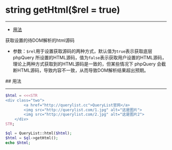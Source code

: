# string getHtml($rel = true)

---

- [用法](#anchor)

获取设置的待DOM解析的html源码

- 参数：`$rel`用于设置获取源码的两种方式，默认值为`true`表示获取底层 phpQuery 所设置的HTML源码，值为`false`表示获取用户设置的HTML源码，理论上两种方式获取到的HTML源码是一致的，但某些情况下 phpQuery 会截断HTML源码，导致内容不一致，从而导致DOM解析结果超出预期。

<a name="anchor">
## 用法

---

```php
$html = <<<STR
<div class="two">
        <a href="http://querylist.cc">QueryList官网</a>
        <img src="http://querylist.com/1.jpg" alt="这是图片">
        <img src="http://querylist.com/2.jpg" alt="这是图片2">
    </div>       
STR;

$ql = QueryList::html($html);
$html = $ql->getHtml();
echo $html;
```
